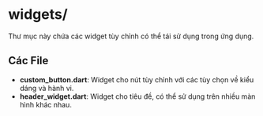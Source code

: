 # widgets/

Thư mục này chứa các widget tùy chỉnh có thể tái sử dụng trong ứng dụng.

## Các File

- **custom_button.dart**: Widget cho nút tùy chỉnh với các tùy chọn về kiểu dáng và hành vi.
- **header_widget.dart**: Widget cho tiêu đề, có thể sử dụng trên nhiều màn hình khác nhau.